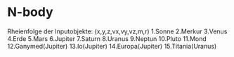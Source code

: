 # N-body
Rheienfolge der Inputobjekte: (x,y,z,vx,vy,vz,m,r)
1.Sonne
2.Merkur
3.Venus
4.Erde
5.Mars
6.Jupiter
7.Saturn
8.Uranus
9.Neptun
10.Pluto
11.Mond
12.Ganymed(Jupiter)
13.Io(Jupiter)
14.Europa(Jupiter)
15.Titania(Uranus)
